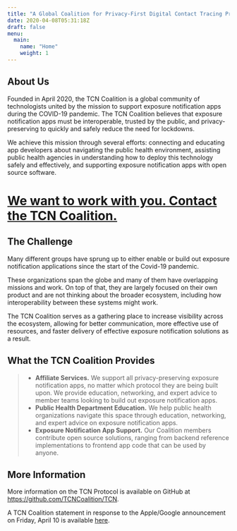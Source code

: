 ```yaml
---
title: "A Global Coalition for Privacy-First Digital Contact Tracing Protocols to Fight COVID-19"
date: 2020-04-08T05:31:18Z
draft: false
menu:
  main:
    name: "Home"
    weight: 1
---
```


## About Us

Founded in April 2020, the TCN Coalition is a global community of technologists united by the mission to support exposure notification apps during the COVID-19 pandemic. The TCN Coalition believes that exposure notification apps must be interoperable, trusted by the public, and privacy-preserving to quickly and safely reduce the need for lockdowns. 

We achieve this mission through several efforts: connecting and educating app developers about navigating the public health environment, assisting public health agencies in understanding how to deploy this technology safely and effectively, and supporting exposure notification apps with open source software.

# [We want to work with you. Contact the TCN Coalition.](/contact)

## The Challenge

Many different groups have sprung up to either enable or build out exposure notification applications since the start of the Covid-19 pandemic.

These organizations span the globe and many of them have overlapping missions and work. On top of that, they are largely focused on their own product and are not thinking about the broader ecosystem, including how interoperability between these systems might work. 

The TCN Coalition serves as a gathering place to increase visibility across the ecosystem, allowing for better communication, more effective use of resources, and faster delivery of effective exposure notification solutions as a result.

## What the TCN Coalition Provides

> - **Affiliate Services.** We support all privacy-preserving exposure notification apps, no matter which protocol they are being built upon. We provide education, networking, and expert advice to member teams looking to build out exposure notification apps. 
> - **Public Health Department Education.** We help public health organizations navigate this space through education, networking, and expert advice on exposure notification apps. 
> - **Exposure Notification App Support.** Our Coalition members contribute open source solutions, ranging from backend reference implementations to frontend app code that can be used by anyone.



##  More Information

More information on the TCN Protocol is available on GitHub at https://github.com/TCNCoalition/TCN.

A TCN Coalition statement in response to the Apple/Google announcement on Friday, April 10 is available [here](https://bit.ly/2yRIitL). 
